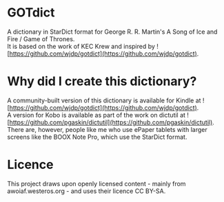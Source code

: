 # GOTdict
A dictionary in StarDict format for George R. R. Martin's A Song of Ice and Fire / Game of Thrones.  
It is based on the work of KEC Krew and inspired by ![https://github.com/wjdp/gotdict](https://github.com/wjdp/gotdict).

# Why did I create this dictionary?
A community-built version of this dictionary is available for Kindle at ![https://github.com/wjdp/gotdict](https://github.com/wjdp/gotdict).  
A version for Kobo is available as part of the work on dictutil at ![https://github.com/pgaskin/dictutil](https://github.com/pgaskin/dictutil).  
There are, however, people like me who use ePaper tablets with larger screens like the BOOX Note Pro, which use the StarDict format.

# Licence
This project draws upon openly licensed content - mainly from awoiaf.westeros.org - and uses their licence CC BY-SA.
